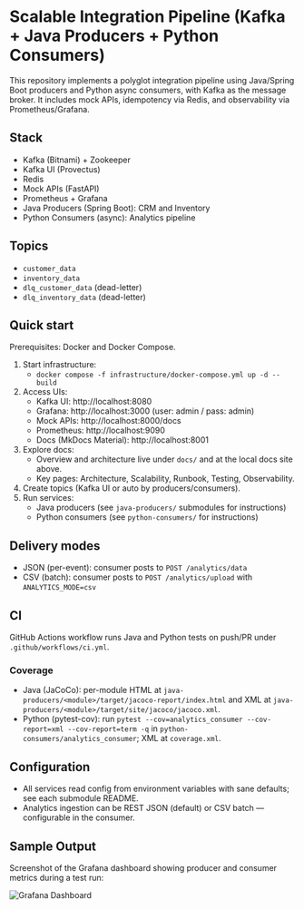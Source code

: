 # Scalable Integration Pipeline (Kafka + Java Producers + Python Consumers)

This repository implements a polyglot integration pipeline using Java/Spring Boot producers and Python async consumers, with Kafka as the message broker. It includes mock APIs, idempotency via Redis, and observability via Prometheus/Grafana.

## Stack
- Kafka (Bitnami) + Zookeeper
- Kafka UI (Provectus)
- Redis
- Mock APIs (FastAPI)
- Prometheus + Grafana
- Java Producers (Spring Boot): CRM and Inventory
- Python Consumers (async): Analytics pipeline

## Topics
- `customer_data`
- `inventory_data`
- `dlq_customer_data` (dead-letter)
- `dlq_inventory_data` (dead-letter)

## Quick start

Prerequisites: Docker and Docker Compose.

1. Start infrastructure:
   - `docker compose -f infrastructure/docker-compose.yml up -d --build`
2. Access UIs:
   - Kafka UI: http://localhost:8080
   - Grafana: http://localhost:3000 (user: admin / pass: admin)
   - Mock APIs: http://localhost:8000/docs
   - Prometheus: http://localhost:9090
   - Docs (MkDocs Material): http://localhost:8001
3. Explore docs:
   - Overview and architecture live under `docs/` and at the local docs site above.
   - Key pages: Architecture, Scalability, Runbook, Testing, Observability.
3. Create topics (Kafka UI or auto by producers/consumers).
4. Run services:
   - Java producers (see `java-producers/` submodules for instructions)
   - Python consumers (see `python-consumers/` for instructions)

## Delivery modes

- JSON (per-event): consumer posts to `POST /analytics/data`
- CSV (batch): consumer posts to `POST /analytics/upload` with `ANALYTICS_MODE=csv`

## CI

GitHub Actions workflow runs Java and Python tests on push/PR under `.github/workflows/ci.yml`.

### Coverage
- Java (JaCoCo): per-module HTML at `java-producers/<module>/target/jacoco-report/index.html` and XML at `java-producers/<module>/target/site/jacoco/jacoco.xml`.
- Python (pytest-cov): run `pytest --cov=analytics_consumer --cov-report=xml --cov-report=term -q` in `python-consumers/analytics_consumer`; XML at `coverage.xml`.

## Configuration
- All services read config from environment variables with sane defaults; see each submodule README.
- Analytics ingestion can be REST JSON (default) or CSV batch — configurable in the consumer.


## Sample Output

Screenshot of the Grafana dashboard showing producer and consumer metrics during a test run:

![Grafana Dashboard](https://res.cloudinary.com/dlwzb2uh3/image/upload/fl_preserve_transparency/v1757868436/Screenshot_2025-09-14_at_18.34.45_ngla5i.jpg?_s=public-apps)